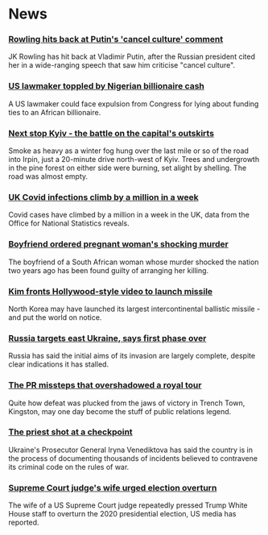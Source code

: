 # News
### [Rowling hits back at Putin's 'cancel culture' comment](https://www.bbc.com/news/world-europe-60878133)
JK Rowling has hit back at Vladimir Putin, after the Russian president cited her in a wide-ranging speech that saw him criticise "cancel culture".
### [US lawmaker toppled by Nigerian billionaire cash](https://www.bbc.com/news/world-us-canada-60876857)
A US lawmaker could face expulsion from Congress for lying about funding ties to an African billionaire.
### [Next stop Kyiv - the battle on the capital's outskirts](https://www.bbc.com/news/world-europe-60874223)
Smoke as heavy as a winter fog hung over the last mile or so of the road into Irpin, just a 20-minute drive north-west of Kyiv. Trees and undergrowth in the pine forest on either side were burning, set alight by shelling. The road was almost empty.
### [UK Covid infections climb by a million in a week](https://www.bbc.com/news/health-60872687)
Covid cases have climbed by a million in a week in the UK, data from the Office for National Statistics reveals.
### [Boyfriend ordered pregnant woman's shocking murder](https://www.bbc.com/news/world-africa-60875314)
The boyfriend of a South African woman whose murder shocked the nation two years ago has been found guilty of arranging her killing.
### [Kim fronts Hollywood-style video to launch missile](https://www.bbc.com/news/world-asia-60877578)
North Korea may have launched its largest intercontinental ballistic missile - and put the world on notice.
### [Russia targets east Ukraine, says first phase over](https://www.bbc.com/news/world-europe-60872358)
Russia has said the initial aims of its invasion are largely complete, despite clear indications it has stalled.
### [The PR missteps that overshadowed a royal tour](https://www.bbc.com/news/uk-60870417)
Quite how defeat was plucked from the jaws of victory in Trench Town, Kingston, may one day become the stuff of public relations legend. 
### [The priest shot at a checkpoint](https://www.bbc.com/news/world-europe-60778909)
Ukraine's Prosecutor General Iryna Venediktova has said the country is in the process of documenting thousands of incidents believed to contravene its criminal code on the rules of war. 
### [Supreme Court judge's wife urged election overturn](https://www.bbc.com/news/world-us-canada-60871794)
The wife of a US Supreme Court judge repeatedly pressed Trump White House staff to overturn the 2020 presidential election, US media has reported. 
